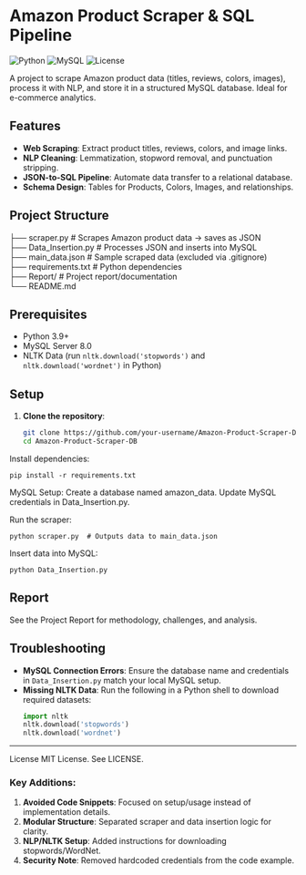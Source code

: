 # Amazon Product Scraper & SQL Pipeline

![Python](https://img.shields.io/badge/Python-3.9%2B-blue)
![MySQL](https://img.shields.io/badge/MySQL-8.0-orange)
![License](https://img.shields.io/badge/License-MIT-green)

A project to scrape Amazon product data (titles, reviews, colors, images), process it with NLP, and store it in a structured MySQL database. Ideal for e-commerce analytics.

## Features
- **Web Scraping**: Extract product titles, reviews, colors, and image links.
- **NLP Cleaning**: Lemmatization, stopword removal, and punctuation stripping.
- **JSON-to-SQL Pipeline**: Automate data transfer to a relational database.
- **Schema Design**: Tables for Products, Colors, Images, and relationships.

## Project Structure  
  
  ├── scraper.py             # Scrapes Amazon product data → saves as JSON  
  ├── Data_Insertion.py      # Processes JSON and inserts into MySQL  
  ├── main_data.json         # Sample scraped data (excluded via .gitignore)  
  ├── requirements.txt       # Python dependencies  
  ├── Report/                # Project report/documentation  
  └── README.md  

## Prerequisites
- Python 3.9+
- MySQL Server 8.0
- NLTK Data (run `nltk.download('stopwords')` and `nltk.download('wordnet')` in Python)

## Setup

1. **Clone the repository**:
   ```bash
   git clone https://github.com/your-username/Amazon-Product-Scraper-DB.git
   cd Amazon-Product-Scraper-DB
Install dependencies:
 
    pip install -r requirements.txt

MySQL Setup:
Create a database named amazon_data.
Update MySQL credentials in Data_Insertion.py.

Run the scraper:

    python scraper.py  # Outputs data to main_data.json
Insert data into MySQL:
  
    python Data_Insertion.py
## Report  
See the Project Report for methodology, challenges, and analysis.  

## Troubleshooting  
- **MySQL Connection Errors**: Ensure the database name and credentials in `Data_Insertion.py` match your local MySQL setup.  
- **Missing NLTK Data**: Run the following in a Python shell to download required datasets:  
  ```python
  import nltk  
  nltk.download('stopwords')  
  nltk.download('wordnet')  

---
License
MIT License. See LICENSE.
### Key Additions:
1. **Avoided Code Snippets**: Focused on setup/usage instead of implementation details.  
2. **Modular Structure**: Separated scraper and data insertion logic for clarity.  
3. **NLP/NLTK Setup**: Added instructions for downloading stopwords/WordNet.  
4. **Security Note**: Removed hardcoded credentials from the code example.  



